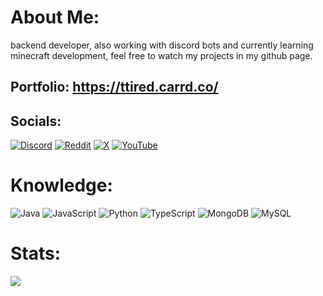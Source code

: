 # About Me:
backend developer, also working with discord bots and currently learning minecraft development, feel free to watch my projects in my github page.

## Portfolio: https://ttired.carrd.co/


## Socials:
[![Discord](https://img.shields.io/badge/Discord-%237289DA.svg?logo=discord&logoColor=white)](https://discord.gg/https://discord.com/users/455113865349431297) [![Reddit](https://img.shields.io/badge/Reddit-%23FF4500.svg?logo=Reddit&logoColor=white)](https://reddit.com/user/https://www.reddit.com/user/tiredhighway/) [![X](https://img.shields.io/badge/X-black.svg?logo=X&logoColor=white)](https://x.com/tiredhighway) [![YouTube](https://img.shields.io/badge/YouTube-%23FF0000.svg?logo=YouTube&logoColor=white)](https://youtube.com/@https://www.youtube.com/@tiredhighway) 

# Knowledge:
![Java](https://img.shields.io/badge/java-%23ED8B00.svg?style=for-the-badge&logo=openjdk&logoColor=white) ![JavaScript](https://img.shields.io/badge/javascript-%23323330.svg?style=for-the-badge&logo=javascript&logoColor=%23F7DF1E) ![Python](https://img.shields.io/badge/python-3670A0?style=for-the-badge&logo=python&logoColor=ffdd54) ![TypeScript](https://img.shields.io/badge/typescript-%23007ACC.svg?style=for-the-badge&logo=typescript&logoColor=white) ![MongoDB](https://img.shields.io/badge/MongoDB-%234ea94b.svg?style=for-the-badge&logo=mongodb&logoColor=white) ![MySQL](https://img.shields.io/badge/mysql-4479A1.svg?style=for-the-badge&logo=mysql&logoColor=white)
# Stats:
![](https://github-readme-stats.vercel.app/api?username=tiredhighway&theme=dark&hide_border=true&include_all_commits=true&count_private=false)<br/>
